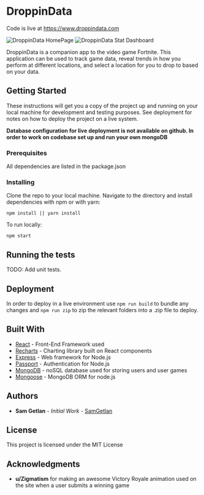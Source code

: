 # DroppinData

Code is live at https://www.droppindata.com

![DroppinData HomePage](https://s3.amazonaws.com/droppin-data/displayPics/DroppinData.png&s=200)
![DroppinData Stat Dashboard](https://s3.amazonaws.com/droppin-data/displayPics/DroppinDataStatsPage.png&s=200)

DroppinData is a companion app to the video game Fortnite. This application can be used to track game data, reveal trends in how you perform at different locations, and select a location for you to drop to based on your data.

## Getting Started

These instructions will get you a copy of the project up and running on your local machine for development and testing purposes. See deployment for notes on how to deploy the project on a live system. 

**Database configuration for live deployment is not available on github. In order to work on codebase set up and run your own mongoDB**

### Prerequisites

All dependencies are listed in the package.json

### Installing

Clone the repo to your local machine. Navigate to the directory and install dependencies with npm or with yarn:

`npm install || yarn install`

To run locally:

`npm start`

## Running the tests

TODO: Add unit tests.

## Deployment

In order to deploy in a live environment use `npm run build` to bundle any changes and `npm run zip` to zip the relevant folders into a .zip file to deploy.

## Built With

* [React](https://www.reactjs.org) - Front-End Framework used
* [Recharts](recharts.org) - Charting library built on React components
* [Express](https://expressjs.com) - Web framework for Node.js
* [Passport](http://www.passportjs.org) - Authentication for Node.js
* [MongoDB](https://www.mongodb.com) - noSQL database used for storing users and user games
* [Mongoose](http://www.mongoosejs.com) - MongoDB ORM for node.js


## Authors

* **Sam Getlan** - *Initial Work* - [SamGetlan](https://github.com/SamGetlan)

## License

This project is licensed under the MIT License

## Acknowledgments

* **u/Zigmatism** for making an awesome Victory Royale animation used on the site when a user submits a winning game







 

